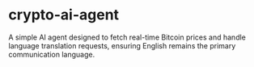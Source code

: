 # crypto-ai-agent
A simple AI agent designed to fetch real-time Bitcoin prices and handle language translation requests, ensuring English remains the primary communication language.
